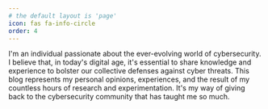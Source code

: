 ```yaml
---
# the default layout is 'page'
icon: fas fa-info-circle
order: 4
---
```


I'm an individual passionate about the ever-evolving world of cybersecurity. I believe that, in today's digital age, it's essential to share knowledge and experience to bolster our collective defenses against cyber threats. This blog represents my personal opinions, experiences, and the result of my countless hours of research and experimentation. It's my way of giving back to the cybersecurity community that has taught me so much.